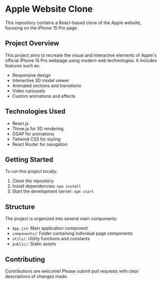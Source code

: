 # Apple Website Clone

This repository contains a React-based clone of the Apple website, focusing on the iPhone 15 Pro page.

## Project Overview

This project aims to recreate the visual and interactive elements of Apple's official iPhone 15 Pro webpage using modern web technologies. It includes features such as:

- Responsive design
- Interactive 3D model viewer
- Animated sections and transitions
- Video carousels
- Custom animations and effects

## Technologies Used

- React.js
- Three.js for 3D rendering
- GSAP for animations
- Tailwind CSS for styling
- React Router for navigation

## Getting Started

To run this project locally:

1. Clone the repository
2. Install dependencies: `npm install`
3. Start the development server: `npm start`

## Structure

The project is organized into several main components:

- `App.jsx`: Main application component
- `components/`: Folder containing individual page components
- `utils/`: Utility functions and constants
- `public/`: Static assets

## Contributing

Contributions are welcome! Please submit pull requests with clear descriptions of changes made.
